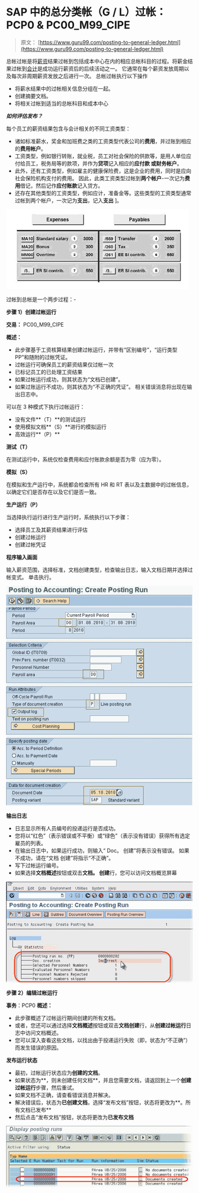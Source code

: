 # SAP 中的总分类帐（G / L）过帐：PCP0 & PC00_M99_CIPE

> 原文： [https://www.guru99.com/posting-to-general-ledger.html](https://www.guru99.com/posting-to-general-ledger.html)

总帐过帐是将[薪资](/sap-payroll.html)结果过帐到包括成本中心在内的相应总帐科目的过程。将薪金结果过帐到[会计](/accounting.html)是成功运行薪资后的后续活动之一。 它通常在每个薪资发放周期以及每次非周期薪资发放之后进行一次。 总帐过帐执行以下操作

*   将薪水结果中的过帐相关信息分组在一起。
*   创建摘要文档。
*   将相关过帐到适当的总帐科目和成本中心

***如何评估发布？***

每个员工的薪资结果包含与会计相关的不同工资类型：

*   诸如标准薪水，奖金和加班费之类的工资类型代表公司的**费用**，并过账到相应的**费用帐户**。
*   工资类型，例如银行转账，就业税，员工对社会保险的供款等，是用人单位应付给员工，税务局等的款项，并作为**贷项**记入相应的**应付款 或财务帐户**。
*   此外，还有工资类型，例如雇主的健康保险费，这是企业的费用，同时是应向社会保险机构支付的费用。 因此，此类工资类型过帐到**两个帐户**-一次记为**费用**借记，然后记作**应付账款**记入贷方。
*   还存在其他类型的工资类型，例如应计，准备金等。这些类型的工资类型通常过帐到两个帐户，一次记为**支出**，记入**支出** ]。

![General Ledger (G/L) Posting in SAP: PCP0 & PC00_M99_CIPE](img/9aa9e70441b6c03d094146444e3fccb7.png "Posting to General Ledger")

过帐到总帐是一个两步过程：-

**步骤 1）创建过帐运行**

**交易：** PC00_M99_CIPE

**概述：**

*   此步骤基于工资核算结果创建过帐运行，并带有“区别编号”，“运行类型 PP”和随附的过帐凭证。
*   过帐运行可确保员工的薪资结果仅过帐一次
*   已标记员工的已处理工资结果
*   如果过帐运行成功，则其状态为“文档已创建”。
*   如果过账运行不成功，则其状态为“不正确的凭证”。 相关错误消息将出现在输出日志中。

可以在 3 种模式下执行过帐运行：

*   没有文件**（T）**的测试运行
*   使用模拟文档**（S）**进行的模拟运行
*   高效运行**（P）**

**测试（T）**

在测试运行中，系统仅检查费用和应付账款余额是否为零（应为零）。

**模拟（S）**

在模拟和生产运行中，系统都会检查所有 HR 和 RT 表以及主数据中的过帐信息，以确定它们是否存在以及它们是否一致。

**生产运行（P）**

当选择执行运行进行生产运行时，系统执行以下步骤：

*   选择员工及其薪资结果进行评估
*   创建过帐运行
*   创建过帐凭证

**程序输入画面**

输入薪资范围，选择标准，文档创建类型，检查输出日志，输入文档日期并选择过帐变式。 单击执行。

![General Ledger (G/L) Posting in SAP: PCP0 & PC00_M99_CIPE](img/ed343c35b4d81d192d77ab2cf21f7ca2.png "Posting to General Ledger")

**输出日志**

*   日志显示所有人员编号的投递运行是否成功。
*   您将以“红色”（表示错误或不平衡）或“绿色”（表示没有错误）获得所有选定雇员的列表。
*   在输出日志中，如果运行成功，则输入“ Doc。 创建”将表示没有错误。 如果不成功，请在“文档 创建”将指示“不正确”。
*   写下过帐运行编号。
*   如果选择**文档概述**按钮或双击**文档。 创建**行，您可以访问文档概览屏幕

![General Ledger (G/L) Posting in SAP: PCP0 & PC00_M99_CIPE](img/438487f208f6c089b085480a447e3bb0.png "Posting to General Ledger")

**步骤 2）编辑过帐运行**

**事务**：PCP0
**概述：**

*   此步骤概述了过帐运行期间创建的所有文档。
*   或者，您还可以通过选择**文档概述**按钮或双击**文档创建**行，从**创建过帐运行**日志中访问文档概述。
*   您可以深入查看这些文档，以找出由于投递运行失败（即，状态为“不正确”）而发生错误的原因。

**发布运行状态**

*   最初，过帐运行状态应为**创建的文档**。
*   如果状态为**，则未创建任何文档**，并且您需要文档，请返回到上一个**创建过帐运行**步骤，然后重试。
*   如果文档不正确，请查看错误消息并解决。
*   解决错误后，状态为**已创建文档**，选择“发布文档”按钮，状态将更改为**。所有文档已发布**
*   然后点击“发布文档”按钮，状态将更改为**已发布文档**

![General Ledger (G/L) Posting in SAP: PCP0 & PC00_M99_CIPE](img/3b395f1433ff425375cc9185ea1fe7a2.png "Posting to General Ledger")